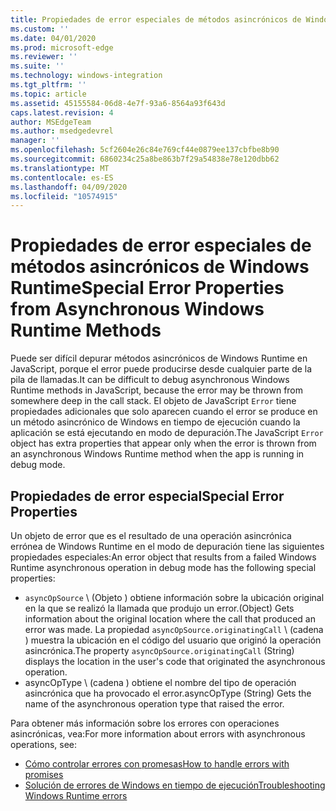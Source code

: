 ```yaml
---
title: Propiedades de error especiales de métodos asincrónicos de Windows Runtime
ms.custom: ''
ms.date: 04/01/2020
ms.prod: microsoft-edge
ms.reviewer: ''
ms.suite: ''
ms.technology: windows-integration
ms.tgt_pltfrm: ''
ms.topic: article
ms.assetid: 45155584-06d8-4e7f-93a6-8564a93f643d
caps.latest.revision: 4
author: MSEdgeTeam
ms.author: msedgedevrel
manager: ''
ms.openlocfilehash: 5cf2604e26c84e769cf44e0879ee137cbfbe8b90
ms.sourcegitcommit: 6860234c25a8be863b7f29a54838e78e120dbb62
ms.translationtype: MT
ms.contentlocale: es-ES
ms.lasthandoff: 04/09/2020
ms.locfileid: "10574915"
---
```

# <span data-ttu-id="47392-102">Propiedades de error especiales de métodos asincrónicos de Windows Runtime</span><span class="sxs-lookup"><span data-stu-id="47392-102">Special Error Properties from Asynchronous Windows Runtime Methods</span></span>  

<span data-ttu-id="47392-103">Puede ser difícil depurar métodos asincrónicos de Windows Runtime en JavaScript, porque el error puede producirse desde cualquier parte de la pila de llamadas.</span><span class="sxs-lookup"><span data-stu-id="47392-103">It can be difficult to debug asynchronous Windows Runtime methods in JavaScript, because the error may be thrown from somewhere deep in the call stack.</span></span> <span data-ttu-id="47392-104">El objeto de JavaScript `Error` tiene propiedades adicionales que solo aparecen cuando el error se produce en un método asincrónico de Windows en tiempo de ejecución cuando la aplicación se está ejecutando en modo de depuración.</span><span class="sxs-lookup"><span data-stu-id="47392-104">The JavaScript `Error` object has extra properties that appear only when the error is thrown from an asynchronous Windows Runtime method when the app is running in debug mode.</span></span>  
  
## <span data-ttu-id="47392-105">Propiedades de error especial</span><span class="sxs-lookup"><span data-stu-id="47392-105">Special Error Properties</span></span>  

<span data-ttu-id="47392-106">Un objeto de error que es el resultado de una operación asincrónica errónea de Windows Runtime en el modo de depuración tiene las siguientes propiedades especiales:</span><span class="sxs-lookup"><span data-stu-id="47392-106">An error object that results from a failed Windows Runtime asynchronous operation in debug mode has the following special properties:</span></span>  

*   `asyncOpSource` <span data-ttu-id="47392-107">\ (Objeto \) obtiene información sobre la ubicación original en la que se realizó la llamada que produjo un error.</span><span class="sxs-lookup"><span data-stu-id="47392-107">\(Object\) Gets information about the original location where the call that produced an error was made.</span></span> <span data-ttu-id="47392-108">La propiedad `asyncOpSource.originatingCall` \ (cadena \) muestra la ubicación en el código del usuario que originó la operación asincrónica.</span><span class="sxs-lookup"><span data-stu-id="47392-108">The property `asyncOpSource.originatingCall` \(String\) displays the location in the user's code that originated the asynchronous operation.</span></span>  
*   <span data-ttu-id="47392-109">asyncOpType \ (cadena \) obtiene el nombre del tipo de operación asincrónica que ha provocado el error.</span><span class="sxs-lookup"><span data-stu-id="47392-109">asyncOpType \(String\) Gets the name of the asynchronous operation type that raised the error.</span></span>  
    
<span data-ttu-id="47392-110">Para obtener más información sobre los errores con operaciones asincrónicas, vea:</span><span class="sxs-lookup"><span data-stu-id="47392-110">For more information about errors with asynchronous operations, see:</span></span>  
  
*   [<span data-ttu-id="47392-111">Cómo controlar errores con promesas</span><span class="sxs-lookup"><span data-stu-id="47392-111">How to handle errors with promises</span></span>][PreviousVersionsWindowsAppsHh700337]  
*   [<span data-ttu-id="47392-112">Solución de errores de Windows en tiempo de ejecución</span><span class="sxs-lookup"><span data-stu-id="47392-112">Troubleshooting Windows Runtime errors</span></span>][PreviousVersionsWindowsAppsHh974350]  

<!-- image links -->  

<!-- links -->  

[PreviousVersionsWindowsAppsHh700337]: /previous-versions/windows/apps/hh700337(v=win.10) "Cómo controlar errores con las promesas (HTML)"  
[PreviousVersionsWindowsAppsHh974350]: /previous-versions/windows/apps/hh974350(v=win.10) "Solución de errores de Windows Runtime (HTML)"  
